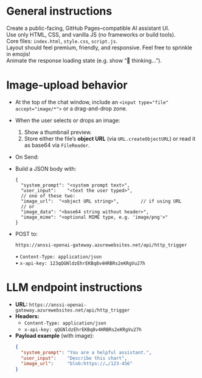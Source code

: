   # General instructions
Create a public-facing, GitHub Pages–compatible AI assistant UI.  
Use only HTML, CSS, and vanilla JS (no frameworks or build tools).  
Core files: `index.html`, `style.css`, `script.js`.  
Layout should feel premium, friendly, and responsive. Feel free to sprinkle in emojis!  
Animate the response loading state (e.g. show “🤔 thinking…”).

# Image-upload behavior
- At the top of the chat window, include an `<input type="file" accept="image/*">`
  or a drag-and-drop zone.
- When the user selects or drops an image:
  1. Show a thumbnail preview.
  2. Store either the file’s **object URL** (via `URL.createObjectURL`) or
     read it as base64 via `FileReader`.
     
 - On Send:
  - Build a JSON body with:
    ```jsonc
    {
      "system_prompt": "<system prompt text>",
      "user_input":    "<text the user typed>",
      // one of these two:
      "image_url":  "<object URL string>",        // if using URL
      // or
      "image_data": "<base64 string without header>",
      "image_mime": "<optional MIME type, e.g. 'image/png'>"
    }
    ```
  - POST to:
    ```
    https://anssi-openai-gateway.azurewebsites.net/api/http_trigger
    ```
    • `Content-Type: application/json`  
    • `x-api-key: 123qQGNldzEhrEKBq8v4HRBRs2eKRgVu27h`

# LLM endpoint instructions
- **URL:** `https://anssi-openai-gateway.azurewebsites.net/api/http_trigger`  
- **Headers:**
  - `Content-Type: application/json`
  - `x-api-key: qQGNldzEhrEKBq8v4HRBRs2eKRgVu27h`
- **Payload example** (with image):
  ```json
  {
    "system_prompt": "You are a helpful assistant.",
    "user_input":    "Describe this chart",
    "image_url":     "blob:https://…/123-456"
  }
